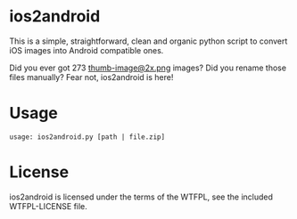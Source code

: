 ios2android
===========

This is a simple, straightforward, clean and organic python script to convert iOS images into Android compatible ones.

Did you ever got 273 thumb-image@2x.png images? Did you rename those files manually? Fear not, ios2android is here! 

Usage
===========
```
usage: ios2android.py [path | file.zip]
```

License
===========
ios2android is licensed under the terms of the WTFPL, see the included WTFPL-LICENSE file.